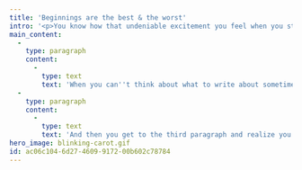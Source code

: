 ```yaml
---
title: 'Beginnings are the best & the worst'
intro: '<p>You know how that undeniable excitement you feel when you start a new project is always followed by: &quot;<em>Okay but like...where do I start?</em>&quot; Yeah, that part sucks.</p>'
main_content:
  -
    type: paragraph
    content:
      -
        type: text
        text: 'When you can''t think about what to write about sometimes the only thing you can do is write about not having anything to write about. You could mention how you hate it when you don''t know where to start, and perhaps follow that up with a sentence about how writing about not knowing what to write about is a good place to begin writing.'
  -
    type: paragraph
    content:
      -
        type: text
        text: 'And then you get to the third paragraph and realize you haven''t actually written about anything except not having anything to write about but it''s the third paragraph so are you wrong or are you a genius?'
hero_image: blinking-carot.gif
id: ac06c104-6d27-4609-9172-00b602c78784
---
```

